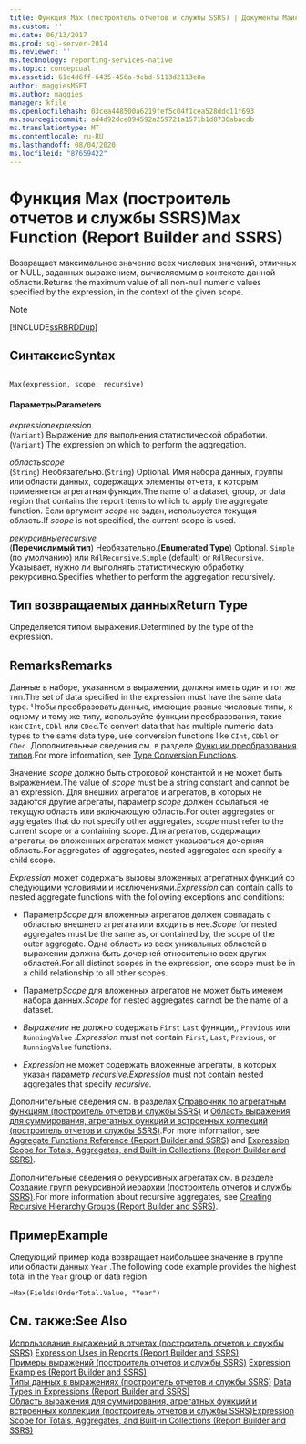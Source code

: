 ```yaml
---
title: Функция Max (построитель отчетов и службы SSRS) | Документы Майкрософт
ms.custom: ''
ms.date: 06/13/2017
ms.prod: sql-server-2014
ms.reviewer: ''
ms.technology: reporting-services-native
ms.topic: conceptual
ms.assetid: 61c4d6ff-6435-456a-9cbd-5113d2113e8a
author: maggiesMSFT
ms.author: maggies
manager: kfile
ms.openlocfilehash: 03cea448500a6219fef5c04f1cea528ddc11f693
ms.sourcegitcommit: ad4d92dce894592a259721a1571b1d8736abacdb
ms.translationtype: MT
ms.contentlocale: ru-RU
ms.lasthandoff: 08/04/2020
ms.locfileid: "87659422"
---
```

# <a name="max-function-report-builder-and-ssrs"></a><span data-ttu-id="38185-102">Функция Max (построитель отчетов и службы SSRS)</span><span class="sxs-lookup"><span data-stu-id="38185-102">Max Function (Report Builder and SSRS)</span></span>
  <span data-ttu-id="38185-103">Возвращает максимальное значение всех числовых значений, отличных от NULL, заданных выражением, вычисляемым в контексте данной области.</span><span class="sxs-lookup"><span data-stu-id="38185-103">Returns the maximum value of all non-null numeric values specified by the expression, in the context of the given scope.</span></span>  
  
> [!NOTE]  
>  [!INCLUDE[ssRBRDDup](../../includes/ssrbrddup-md.md)]  
  
## <a name="syntax"></a><span data-ttu-id="38185-104">Синтаксис</span><span class="sxs-lookup"><span data-stu-id="38185-104">Syntax</span></span>  
  
```  
  
Max(expression, scope, recursive)  
```  
  
#### <a name="parameters"></a><span data-ttu-id="38185-105">Параметры</span><span class="sxs-lookup"><span data-stu-id="38185-105">Parameters</span></span>  
 <span data-ttu-id="38185-106">*expression*</span><span class="sxs-lookup"><span data-stu-id="38185-106">*expression*</span></span>  
 <span data-ttu-id="38185-107">(`Variant`) Выражение для выполнения статистической обработки.</span><span class="sxs-lookup"><span data-stu-id="38185-107">(`Variant`) The expression on which to perform the aggregation.</span></span>  
  
 <span data-ttu-id="38185-108">*область*</span><span class="sxs-lookup"><span data-stu-id="38185-108">*scope*</span></span>  
 <span data-ttu-id="38185-109">(`String`) Необязательно.</span><span class="sxs-lookup"><span data-stu-id="38185-109">(`String`) Optional.</span></span> <span data-ttu-id="38185-110">Имя набора данных, группы или области данных, содержащих элементы отчета, к которым применяется агрегатная функция.</span><span class="sxs-lookup"><span data-stu-id="38185-110">The name of a dataset, group, or data region that contains the report items to which to apply the aggregate function.</span></span> <span data-ttu-id="38185-111">Если аргумент *scope* не задан, используется текущая область.</span><span class="sxs-lookup"><span data-stu-id="38185-111">If *scope* is not specified, the current scope is used.</span></span>  
  
 <span data-ttu-id="38185-112">*рекурсивные*</span><span class="sxs-lookup"><span data-stu-id="38185-112">*recursive*</span></span>  
 <span data-ttu-id="38185-113">(**Перечислимый тип**) Необязательно.</span><span class="sxs-lookup"><span data-stu-id="38185-113">(**Enumerated Type**) Optional.</span></span> <span data-ttu-id="38185-114">`Simple` (по умолчанию) или `RdlRecursive`.</span><span class="sxs-lookup"><span data-stu-id="38185-114">`Simple` (default) or `RdlRecursive`.</span></span> <span data-ttu-id="38185-115">Указывает, нужно ли выполнять статистическую обработку рекурсивно.</span><span class="sxs-lookup"><span data-stu-id="38185-115">Specifies whether to perform the aggregation recursively.</span></span>  
  
## <a name="return-type"></a><span data-ttu-id="38185-116">Тип возвращаемых данных</span><span class="sxs-lookup"><span data-stu-id="38185-116">Return Type</span></span>  
 <span data-ttu-id="38185-117">Определяется типом выражения.</span><span class="sxs-lookup"><span data-stu-id="38185-117">Determined by the type of the expression.</span></span>  
  
## <a name="remarks"></a><span data-ttu-id="38185-118">Remarks</span><span class="sxs-lookup"><span data-stu-id="38185-118">Remarks</span></span>  
 <span data-ttu-id="38185-119">Данные в наборе, указанном в выражении, должны иметь один и тот же тип.</span><span class="sxs-lookup"><span data-stu-id="38185-119">The set of data specified in the expression must have the same data type.</span></span> <span data-ttu-id="38185-120">Чтобы преобразовать данные, имеющие разные числовые типы, к одному и тому же типу, используйте функции преобразования, такие как `CInt`, `CDbl` или `CDec`.</span><span class="sxs-lookup"><span data-stu-id="38185-120">To convert data that has multiple numeric data types to the same data type, use conversion functions like `CInt`, `CDbl` or `CDec`.</span></span> <span data-ttu-id="38185-121">Дополнительные сведения см. в разделе [Функции преобразования типов](https://go.microsoft.com/fwlink/?LinkId=96142).</span><span class="sxs-lookup"><span data-stu-id="38185-121">For more information, see [Type Conversion Functions](https://go.microsoft.com/fwlink/?LinkId=96142).</span></span>  
  
 <span data-ttu-id="38185-122">Значение *scope* должно быть строковой константой и не может быть выражением.</span><span class="sxs-lookup"><span data-stu-id="38185-122">The value of *scope* must be a string constant and cannot be an expression.</span></span> <span data-ttu-id="38185-123">Для внешних агрегатов и агрегатов, в которых не задаются другие агрегаты, параметр *scope* должен ссылаться не текущую область или включающую область.</span><span class="sxs-lookup"><span data-stu-id="38185-123">For outer aggregates or aggregates that do not specify other aggregates, *scope* must refer to the current scope or a containing scope.</span></span> <span data-ttu-id="38185-124">Для агрегатов, содержащих агрегаты, во вложенных агрегатах может указываться дочерняя область.</span><span class="sxs-lookup"><span data-stu-id="38185-124">For aggregates of aggregates, nested aggregates can specify a child scope.</span></span>  
  
 <span data-ttu-id="38185-125">*Expression* может содержать вызовы вложенных агрегатных функций со следующими условиями и исключениями.</span><span class="sxs-lookup"><span data-stu-id="38185-125">*Expression* can contain calls to nested aggregate functions with the following exceptions and conditions:</span></span>  
  
-   <span data-ttu-id="38185-126">Параметр*Scope* для вложенных агрегатов должен совпадать с областью внешнего агрегата или входить в нее.</span><span class="sxs-lookup"><span data-stu-id="38185-126">*Scope* for nested aggregates must be the same as, or contained by, the scope of the outer aggregate.</span></span> <span data-ttu-id="38185-127">Одна область из всех уникальных областей в выражении должна быть дочерней относительно всех других областей.</span><span class="sxs-lookup"><span data-stu-id="38185-127">For all distinct scopes in the expression, one scope must be in a child relationship to all other scopes.</span></span>  
  
-   <span data-ttu-id="38185-128">Параметр*Scope* для вложенных агрегатов не может быть именем набора данных.</span><span class="sxs-lookup"><span data-stu-id="38185-128">*Scope* for nested aggregates cannot be the name of a dataset.</span></span>  
  
-   <span data-ttu-id="38185-129">*Выражение* не должно содержать `First` `Last` функции,, `Previous` или `RunningValue` .</span><span class="sxs-lookup"><span data-stu-id="38185-129">*Expression* must not contain `First`, `Last`, `Previous`, or `RunningValue` functions.</span></span>  
  
-   <span data-ttu-id="38185-130">*Expression* не может содержать вложенные агрегаты, в которых указан параметр *recursive*.</span><span class="sxs-lookup"><span data-stu-id="38185-130">*Expression* must not contain nested aggregates that specify *recursive*.</span></span>  
  
 <span data-ttu-id="38185-131">Дополнительные сведения см. в разделах [Справочник по агрегатным функциям (построитель отчетов и службы SSRS)](report-builder-functions-aggregate-functions-reference.md) и [Область выражения для суммирования, агрегатных функций и встроенных коллекций (построитель отчетов и службы SSRS)](expression-scope-for-totals-aggregates-and-built-in-collections.md).</span><span class="sxs-lookup"><span data-stu-id="38185-131">For more information, see [Aggregate Functions Reference &#40;Report Builder and SSRS&#41;](report-builder-functions-aggregate-functions-reference.md) and [Expression Scope for Totals, Aggregates, and Built-in Collections &#40;Report Builder and SSRS&#41;](expression-scope-for-totals-aggregates-and-built-in-collections.md).</span></span>  
  
 <span data-ttu-id="38185-132">Дополнительные сведения о рекурсивных агрегатах см. в разделе [Создание групп рекурсивной иерархии (построитель отчетов и службы SSRS)](creating-recursive-hierarchy-groups-report-builder-and-ssrs.md).</span><span class="sxs-lookup"><span data-stu-id="38185-132">For more information about recursive aggregates, see [Creating Recursive Hierarchy Groups &#40;Report Builder and SSRS&#41;](creating-recursive-hierarchy-groups-report-builder-and-ssrs.md).</span></span>  
  
## <a name="example"></a><span data-ttu-id="38185-133">Пример</span><span class="sxs-lookup"><span data-stu-id="38185-133">Example</span></span>  
 <span data-ttu-id="38185-134">Следующий пример кода возвращает наибольшее значение в группе или области данных `Year` .</span><span class="sxs-lookup"><span data-stu-id="38185-134">The following code example provides the highest total in the `Year` group or data region.</span></span>  
  
```  
=Max(Fields!OrderTotal.Value, "Year")  
```  
  
## <a name="see-also"></a><span data-ttu-id="38185-135">См. также:</span><span class="sxs-lookup"><span data-stu-id="38185-135">See Also</span></span>  
 <span data-ttu-id="38185-136">[Использование выражений в отчетах (построитель отчетов и службы SSRS)](expression-uses-in-reports-report-builder-and-ssrs.md) </span><span class="sxs-lookup"><span data-stu-id="38185-136">[Expression Uses in Reports &#40;Report Builder and SSRS&#41;](expression-uses-in-reports-report-builder-and-ssrs.md) </span></span>  
 <span data-ttu-id="38185-137">[Примеры выражений (построитель отчетов и службы SSRS)](expression-examples-report-builder-and-ssrs.md) </span><span class="sxs-lookup"><span data-stu-id="38185-137">[Expression Examples &#40;Report Builder and SSRS&#41;](expression-examples-report-builder-and-ssrs.md) </span></span>  
 <span data-ttu-id="38185-138">[Типы данных в выражениях (построитель отчетов и службы SSRS)](expressions-report-builder-and-ssrs.md) </span><span class="sxs-lookup"><span data-stu-id="38185-138">[Data Types in Expressions &#40;Report Builder and SSRS&#41;](expressions-report-builder-and-ssrs.md) </span></span>  
 [<span data-ttu-id="38185-139">Область выражения для суммирования, агрегатных функций и встроенных коллекций (построитель отчетов и службы SSRS)</span><span class="sxs-lookup"><span data-stu-id="38185-139">Expression Scope for Totals, Aggregates, and Built-in Collections &#40;Report Builder and SSRS&#41;</span></span>](expression-scope-for-totals-aggregates-and-built-in-collections.md)  
  
  
